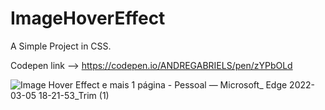 # ImageHoverEffect
A Simple Project in CSS.
 
Codepen link --> https://codepen.io/ANDREGABRIELS/pen/zYPbOLd

![Image Hover Effect e mais 1 página - Pessoal — Microsoft_ Edge 2022-03-05 18-21-53_Trim (1)](https://user-images.githubusercontent.com/60861872/156900572-5df1e5ae-ff25-4fb4-bed3-dfb53aec9968.gif)
